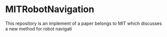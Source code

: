 # MITRobotNavigation
This repository is an implement of a paper belongs to MIT which discusses a new method for robot navigati
